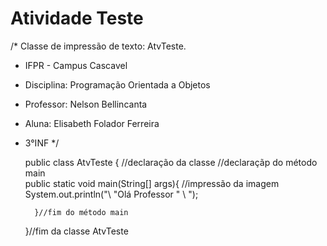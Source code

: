 # Atividade Teste 
/* Classe de impressão de texto: AtvTeste. 
* IFPR - Campus Cascavel 
* Disciplina: Programação Orientada a Objetos 
* Professor: Nelson Bellincanta
* Aluna: Elisabeth Folador Ferreira 
* 3°INF 
*/

    public class AtvTeste { //declaração da classe 
        //declaraçãp do método main   
         public static void main(String[] args){
            //impressão da imagem     
            System.out.println("\ "Olá Professor " \ ");
        
        }//fim do método main 
    }//fim da classe AtvTeste
